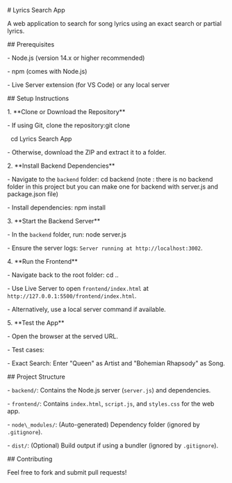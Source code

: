 \# Lyrics Search App



A web application to search for song lyrics using an exact search or partial lyrics.



\## Prerequisites

\- Node.js (version 14.x or higher recommended)

\- npm (comes with Node.js)

\- Live Server extension (for VS Code) or any local server



\## Setup Instructions



1\. \*\*Clone or Download the Repository\*\*

\- If using Git, clone the repository:git clone <repository-url>

&nbsp;   cd Lyrics Search App

\- Otherwise, download the ZIP and extract it to a folder.



2\. \*\*Install Backend Dependencies\*\*

\- Navigate to the `backend` folder: cd backend  (note : there is no backend folder in this project but you can make one for backend with server.js and package.json file)

\- Install dependencies: npm install



3\. \*\*Start the Backend Server\*\*

\- In the `backend` folder, run: node server.js

\- Ensure the server logs: `Server running at http://localhost:3002`.



4\. \*\*Run the Frontend\*\*

\- Navigate back to the root folder: cd ..

\- Use Live Server to open `frontend/index.html` at `http://127.0.0.1:5500/frontend/index.html`.

\- Alternatively, use a local server command if available.



5\. \*\*Test the App\*\*

\- Open the browser at the served URL.

\- Test cases:

\- Exact Search: Enter "Queen" as Artist and "Bohemian Rhapsody" as Song.


\## Project Structure

\- `backend/`: Contains the Node.js server (`server.js`) and dependencies.

\- `frontend/`: Contains `index.html`, `script.js`, and `styles.css` for the web app.

\- `node\_modules/`: (Auto-generated) Dependency folder (ignored by `.gitignore`).

\- `dist/`: (Optional) Build output if using a bundler (ignored by `.gitignore`).



\## Contributing

Feel free to fork and submit pull requests!

